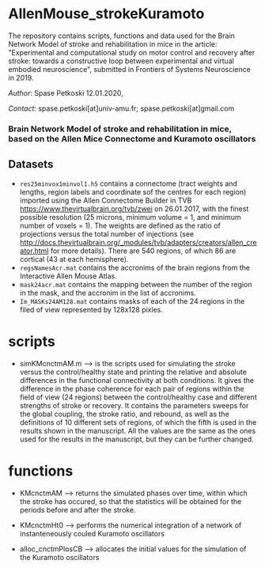 # AllenMouse_strokeKuramoto
The repository contains scripts, functions and data used for the Brain Network Model of stroke and rehabilitation in mice in the article: "Experimental and computational study on motor control and recovery after stroke: towards a constructive loop between experimental and virtual embodied neuroscience", submitted in Frontiers of Systems Neuroscience in 2019.

_Author_: Spase Petkoski 12.01.2020, 

_Contact_: spase.petkoski[at]univ-amu.fr; spase.petkoski[at]gmail.com

### Brain Network Model of stroke and rehabilitation in mice, based on the Allen Mice Connectome and Kuramoto oscillators

## Datasets

- `res25minvox1minvol1.h5` contains a connectome (tract weights and lengths, region labels and coordinate sof the centres for each region) imported using the Allen Connectome Builder in TVB https://www.thevirtualbrain.org/tvb/zwei  on 26.01.2017, with the finest possible resolution (25 microns, minimum volume = 1, and minimum number of voxels = 1). The weights are defined as the ratio of projections versus the total number of injections (see http://docs.thevirtualbrain.org/_modules/tvb/adapters/creators/allen_creator.html for more details). 
There are 540 regions, of which 86 are cortical (43 at each hemisphere).
- `regsNamesAcr.mat` contains the accronims of the brain regions from the Interactive Allen Mouse Atlas. 
- `mask24acr.mat` contains the mapping between the number of the region in the mask, and the accronim in the list of accronims.
- `Im_MASKs24AM128.mat` contains masks of each of the 24 regions in the filed of view represented by 128x128 pixles. 
 
# scripts
- simKMcnctmAM.m --> is the scripts used for simulating the stroke versus the control/healthy state and printing the relative and absolute differences in the functional connectivity at both conditions. It gives the difference in the phase coherence for each pair of regions within the field of view (24 regions) between the control/healthy case and different strengths of stroke or recovery.
It contains the parameters sweeps for the global coupling, the stroke ratio, and rebound, as well as the definitions of 10 different sets of regions, of which the fifth is used in the results shown in the manuscript. 
 All the values are the same as the ones used for the results in the manuscript, but they can be further changed. 

# functions

- KMcnctmAM --> returns the simulated phases over time, within which the stroke has occured, so that the statistics will be obtained for the periods before and after the stroke. 
   
- KMcnctmHt0 --> performs the numerical integration of a network of instanteneously couled Kuramoto oscillators

- alloc_cnctmPlosCB --> allocates the initial values for the simulation of the Kuramoto oscillators

